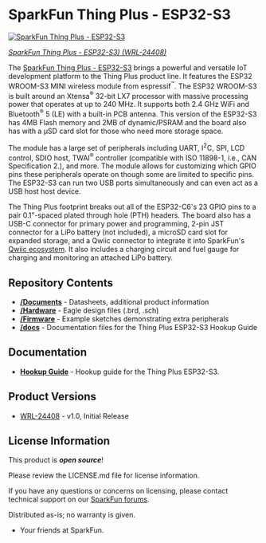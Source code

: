 SparkFun Thing Plus - ESP32-S3
========================================

[![SparkFun Thing Plus - ESP32-S3](https://cdn.sparkfun.com/r/600-600/assets/parts/2/4/7/6/6/WRL-24408-ESP-32-S3-Feature.jpg)](https://www.sparkfun.com/products/24408)

*[SparkFun Thing Plus - ESP32-S3) (WRL-24408)](https://www.sparkfun.com/products/24408)*

The [SparkFun Thing Plus - ESP32-S3](https://www.sparkfun.com/products/24408) brings a powerful and versatile IoT development platform to the Thing Plus product line. It features the ESP32 WROOM-S3 MINI wireless module from espressif<sup>&trade;</sup>. The ESP32 WROOM-S3 is built around an Xtensa<sup>&reg;</sup> 32-bit LX7 processor with massive processing power that operates at up to 240 MHz. It supports both 2.4 GHz WiFi and Bluetooth<sup>&reg;</sup> 5 (LE) with a built-in PCB antenna. This version of the ESP32-S3 has 4MB Flash memory and 2MB of dynamic/PSRAM and the board also has with a &micro;SD card slot for those who need more storage space.

The module has a large set of peripherals including UART, I<sup>2</sup>C, SPI, LCD control, SDIO host, TWAI<sup>&reg;</sup> controller (compatible
with ISO 11898-1, i.e., CAN Specification 2.), and more. The module allows for customizing which GPIO pins these peripherals operate on though some are limited to specific pins. The ESP32-S3 can run two USB ports simultaneously and can even act as a USB host host device.

The Thing Plus footprint breaks out all of the ESP32-C6's 23 GPIO pins to a pair 0.1"-spaced plated through hole (PTH) headers. The board also has a USB-C connector for primary power and programming, 2-pin JST connector for a LiPo battery (not included), a microSD card slot for expanded storage, and a Qwiic connector to integrate it into SparkFun's [Qwiic ecosystem](https://www.sparkfun.com/qwiic). It also includes a charging circuit and fuel gauge for charging and monitoring an attached LiPo battery. 



Repository Contents
-------------------

* **[/Documents](/Documents/)** - Datasheets, additional product information
* **[/Hardware](/Hardware/)** - Eagle design files (.brd, .sch)
* **[/Firmware](/Firmware/)** - Example sketches demonstrating extra peripherals
* **[/docs](/docs)** - Documentation files for the Thing Plus ESP32-S3 Hookup Guide

Documentation
--------------
* **[Hookup Guide](https://sparkfun.github.io/SparkFun_Thing_Plus_ESP32-S3)** - Hookup guide for the Thing Plus ESP32-S3.

Product Versions
----------------
* [WRL-24408](https://www.sparkfun.com/products/24408) - v1.0, Initial Release

License Information
-------------------

This product is _**open source**_! 

Please review the LICENSE.md file for license information. 

If you have any questions or concerns on licensing, please contact technical support on our [SparkFun forums](https://forum.sparkfun.com/viewforum.php?f=152).

Distributed as-is; no warranty is given.

- Your friends at SparkFun.
